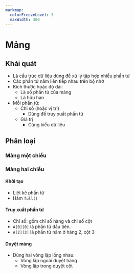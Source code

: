 ```yaml
---
markmap:
  colorFreezeLevel: 3
  maxWidth: 300
---
```


# Mảng

## Khái quát

- Là cấu trúc dữ liệu dùng để xử lý tập hợp nhiều phần tử
- Các phần tử nằm liên tiếp nhau trên bộ nhớ
- Kích thước hoặc độ dài:
  - Là số phần tử của mảng
  - Là hữu hạn
- Mỗi phần tử:
  - Chỉ số (hoặc vị trí)
    - Dùng để truy xuất phần tử
  - Giá trị
    - Cùng kiểu dữ liệu

## Phân loại

### Mảng một chiều

### Mảng hai chiều


#### Khởi tạo

- Liệt kê phần tử
- Hàm `full()`

#### Truy xuất phần tử

- Chỉ số: gồm chỉ số hàng và chỉ số cột
- `A[0][0]` là phần tử đầu tiên.
- `A[2][3]` là phần tử nằm ở hàng 2, cột 3

#### Duyệt mảng

- Dùng hai vòng lặp lồng nhau:
    - Vòng lặp ngoài duyệt hàng
    - Vòng lặp trong duyệt cột
